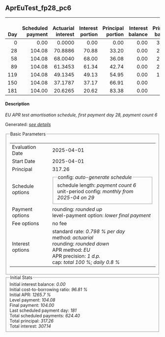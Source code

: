 <h2>AprEuTest_fp28_pc6</h2>
<table>
    <thead style="vertical-align: bottom;">
        <th style="text-align: right;">Day</th>
        <th style="text-align: right;">Scheduled payment</th>
        <th style="text-align: right;">Actuarial interest</th>
        <th style="text-align: right;">Interest portion</th>
        <th style="text-align: right;">Principal portion</th>
        <th style="text-align: right;">Interest balance</th>
        <th style="text-align: right;">Principal balance</th>
        <th style="text-align: right;">Total actuarial interest</th>
        <th style="text-align: right;">Total interest</th>
        <th style="text-align: right;">Total principal</th>
    </thead>
    <tr style="text-align: right;">
        <td class="ci00">0</td>
        <td class="ci01" style="white-space: nowrap;">0.00</td>
        <td class="ci02">0.0000</td>
        <td class="ci03">0.00</td>
        <td class="ci04">0.00</td>
        <td class="ci05">0.00</td>
        <td class="ci06">317.26</td>
        <td class="ci07">0.0000</td>
        <td class="ci08">0.00</td>
        <td class="ci09">0.00</td>
    </tr>
    <tr style="text-align: right;">
        <td class="ci00">28</td>
        <td class="ci01" style="white-space: nowrap;">104.08</td>
        <td class="ci02">70.8886</td>
        <td class="ci03">70.88</td>
        <td class="ci04">33.20</td>
        <td class="ci05">0.00</td>
        <td class="ci06">284.06</td>
        <td class="ci07">70.8886</td>
        <td class="ci08">70.88</td>
        <td class="ci09">33.20</td>
    </tr>
    <tr style="text-align: right;">
        <td class="ci00">58</td>
        <td class="ci01" style="white-space: nowrap;">104.08</td>
        <td class="ci02">68.0040</td>
        <td class="ci03">68.00</td>
        <td class="ci04">36.08</td>
        <td class="ci05">0.00</td>
        <td class="ci06">247.98</td>
        <td class="ci07">138.8925</td>
        <td class="ci08">138.88</td>
        <td class="ci09">69.28</td>
    </tr>
    <tr style="text-align: right;">
        <td class="ci00">89</td>
        <td class="ci01" style="white-space: nowrap;">104.08</td>
        <td class="ci02">61.3453</td>
        <td class="ci03">61.34</td>
        <td class="ci04">42.74</td>
        <td class="ci05">0.00</td>
        <td class="ci06">205.24</td>
        <td class="ci07">200.2378</td>
        <td class="ci08">200.22</td>
        <td class="ci09">112.02</td>
    </tr>
    <tr style="text-align: right;">
        <td class="ci00">119</td>
        <td class="ci01" style="white-space: nowrap;">104.08</td>
        <td class="ci02">49.1345</td>
        <td class="ci03">49.13</td>
        <td class="ci04">54.95</td>
        <td class="ci05">0.00</td>
        <td class="ci06">150.29</td>
        <td class="ci07">249.3723</td>
        <td class="ci08">249.35</td>
        <td class="ci09">166.97</td>
    </tr>
    <tr style="text-align: right;">
        <td class="ci00">150</td>
        <td class="ci01" style="white-space: nowrap;">104.08</td>
        <td class="ci02">37.1787</td>
        <td class="ci03">37.17</td>
        <td class="ci04">66.91</td>
        <td class="ci05">0.00</td>
        <td class="ci06">83.38</td>
        <td class="ci07">286.5510</td>
        <td class="ci08">286.52</td>
        <td class="ci09">233.88</td>
    </tr>
    <tr style="text-align: right;">
        <td class="ci00">181</td>
        <td class="ci01" style="white-space: nowrap;">104.00</td>
        <td class="ci02">20.6265</td>
        <td class="ci03">20.62</td>
        <td class="ci04">83.38</td>
        <td class="ci05">0.00</td>
        <td class="ci06">0.00</td>
        <td class="ci07">307.1776</td>
        <td class="ci08">307.14</td>
        <td class="ci09">317.26</td>
    </tr>
</table>
<h4>Description</h4>
<p><i>EU APR test amortisation schedule, first payment day 28, payment count 6</i></p>
<p>Generated: <i><a href="../GeneratedDate.html">see details</a></i></p>
<fieldset><legend>Basic Parameters</legend>
<table>
    <tr>
        <td>Evaluation Date</td>
        <td>2025-04-01</td>
    </tr>
    <tr>
        <td>Start Date</td>
        <td>2025-04-01</td>
    </tr>
    <tr>
        <td>Principal</td>
        <td>317.26</td>
    </tr>
    <tr>
        <td>Schedule options</td>
        <td>
            <fieldset>
                <legend>config: <i>auto-generate schedule</i></legend>
                <div>schedule length: <i><i>payment count</i> 6</i></div>
                <div>unit-period config: <i>monthly from 2025-04 on 29</i></div>
            </fieldset>
        </td>
    </tr>
    <tr>
        <td>Payment options</td>
        <td>
            <div>
                <div>rounding: <i>rounded up</i></div>
                <div>level-payment option: <i>lower&nbsp;final&nbsp;payment</i></div>
            </div>
        </td>
    </tr>
    <tr>
        <td>Fee options</td>
        <td>no fee
        </td>
    </tr>
    <tr>
        <td>Interest options</td>
        <td>
            <div>
                <div>standard rate: <i>0.798 % per day</i></div>
                <div>method: <i>actuarial</i></div>
                <div>rounding: <i>rounded down</i></div>
                <div>APR method: <i>EU</i></div>
                <div>APR precision: <i>1 d.p.</i></div>
                <div>cap: <i>total 100 %; daily 0.8 %</div>
            </div>
        </td>
    </tr>
</table></fieldset>
<fieldset><legend>Initial Stats</legend>
<div>
    <div>Initial interest balance: <i>0.00</i></div>
    <div>Initial cost-to-borrowing ratio: <i>96.81 %</i></div>
    <div>Initial APR: <i>1265.7 %</i></div>
    <div>Level payment: <i>104.08</i></div>
    <div>Final payment: <i>104.00</i></div>
    <div>Last scheduled payment day: <i>181</i></div>
    <div>Total scheduled payments: <i>624.40</i></div>
    <div>Total principal: <i>317.26</i></div>
    <div>Total interest: <i>307.14</i></div>
</div></fieldset>